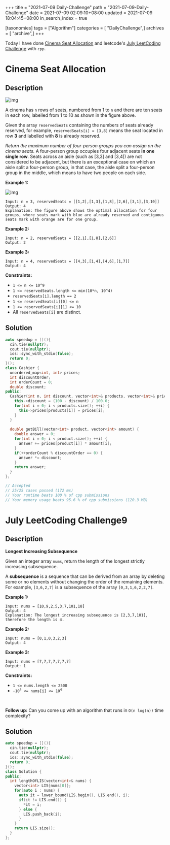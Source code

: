 +++
title = "2021-07-09 Daily-Challenge"
path = "2021-07-09-Daily-Challenge"
date = 2021-07-09 02:09:10+08:00
updated = 2021-07-09 18:04:45+08:00
in_search_index = true

[taxonomies]
tags = ["Algorithm"]
categories = [ "DailyChallenge",]
archives = [ "archive",]
+++

Today I have done [Cinema Seat Allocation](https://leetcode.com/problems/cinema-seat-allocation/description/) and leetcode's [July LeetCoding Challenge](https://leetcode.com/explore/challenge/card/july-leetcoding-challenge-2021/609/week-2-july-8th-july-14th/3808/) with `cpp`.

<!-- more -->

# Cinema Seat Allocation

## Description

![img](https://assets.leetcode.com/uploads/2020/02/14/cinema_seats_1.png)

A cinema has `n` rows of seats, numbered from 1 to `n` and there are ten seats in each row, labelled from 1 to 10 as shown in the figure above.

Given the array `reservedSeats` containing the numbers of seats already reserved, for example, `reservedSeats[i] = [3,8]` means the seat located in row **3** and labelled with **8** is already reserved.

*Return the maximum number of four-person groups you can assign on the cinema seats.* A four-person group occupies four adjacent seats **in one single row**. Seats across an aisle (such as [3,3] and [3,4]) are not considered to be adjacent, but there is an exceptional case on which an aisle split a four-person group, in that case, the aisle split a four-person group in the middle, which means to have two people on each side.

 

**Example 1:**

![img](https://assets.leetcode.com/uploads/2020/02/14/cinema_seats_3.png)

```
Input: n = 3, reservedSeats = [[1,2],[1,3],[1,8],[2,6],[3,1],[3,10]]
Output: 4
Explanation: The figure above shows the optimal allocation for four groups, where seats mark with blue are already reserved and contiguous seats mark with orange are for one group.
```

**Example 2:**

```
Input: n = 2, reservedSeats = [[2,1],[1,8],[2,6]]
Output: 2
```

**Example 3:**

```
Input: n = 4, reservedSeats = [[4,3],[1,4],[4,6],[1,7]]
Output: 4
```

 

**Constraints:**

- `1 <= n <= 10^9`
- `1 <= reservedSeats.length <= min(10*n, 10^4)`
- `reservedSeats[i].length == 2`
- `1 <= reservedSeats[i][0] <= n`
- `1 <= reservedSeats[i][1] <= 10`
- All `reservedSeats[i]` are distinct.

## Solution

``` cpp
auto speedup = [](){
  cin.tie(nullptr);
  cout.tie(nullptr);
  ios::sync_with_stdio(false);
  return 0;
}();
class Cashier {
  unordered_map<int, int> prices;
  int discountOrder;
  int orderCount = 0;
  double discount;
public:
  Cashier(int n, int discount, vector<int>& products, vector<int>& prices): discountOrder(n) {
    this->discount = (100 - discount) / 100.0;
    for(int i = 0; i < products.size(); ++i) {
      this->prices[products[i]] = prices[i];
    }
  }
  
  double getBill(vector<int> product, vector<int> amount) {
    double answer = 0;
    for(int i = 0; i < product.size(); ++i) {
      answer += prices[product[i]] * amount[i];
    }
    if(++orderCount % discountOrder == 0) {
      answer *= discount;
    }
    return answer;
  }
};

// Accepted
// 25/25 cases passed (172 ms)
// Your runtime beats 100 % of cpp submissions
// Your memory usage beats 95.6 % of cpp submissions (120.3 MB)
```

# July LeetCoding Challenge9

## Description

**Longest Increasing Subsequence**

Given an integer array `nums`, return the length of the longest strictly increasing subsequence.

A **subsequence** is a sequence that can be derived from an array by deleting some or no elements without changing the order of the remaining elements. For example, `[3,6,2,7]` is a subsequence of the array `[0,3,1,6,2,2,7]`.

 

**Example 1:**

```
Input: nums = [10,9,2,5,3,7,101,18]
Output: 4
Explanation: The longest increasing subsequence is [2,3,7,101], therefore the length is 4.
```

**Example 2:**

```
Input: nums = [0,1,0,3,2,3]
Output: 4
```

**Example 3:**

```
Input: nums = [7,7,7,7,7,7,7]
Output: 1
```

 

**Constraints:**


<ul>
	<li><code>1 &lt;= nums.length &lt;= 2500</code></li>
	<li><code>-10<sup>4</sup> &lt;= nums[i] &lt;= 10<sup>4</sup></code></li>
</ul>

<p>&nbsp;</p>
<p><b>Follow up:</b>&nbsp;Can you come up with an algorithm that runs in&nbsp;<code>O(n log(n))</code> time complexity?</p>


## Solution

``` cpp
auto speedup = [](){
  cin.tie(nullptr);
  cout.tie(nullptr);
  ios::sync_with_stdio(false);
  return 0;
}();
class Solution {
public:
  int lengthOfLIS(vector<int>& nums) {
    vector<int> LIS{nums[0]};
    for(auto i : nums) {
      auto it = lower_bound(LIS.begin(), LIS.end(), i);
      if(it != LIS.end()) {
        *it = i;
      } else {
        LIS.push_back(i);
      }
    }
    return LIS.size();
  }
};
```
